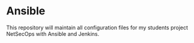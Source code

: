 # Ansible
This repository will maintain all configuration files for my students project NetSecOps with Ansible and Jenkins.
